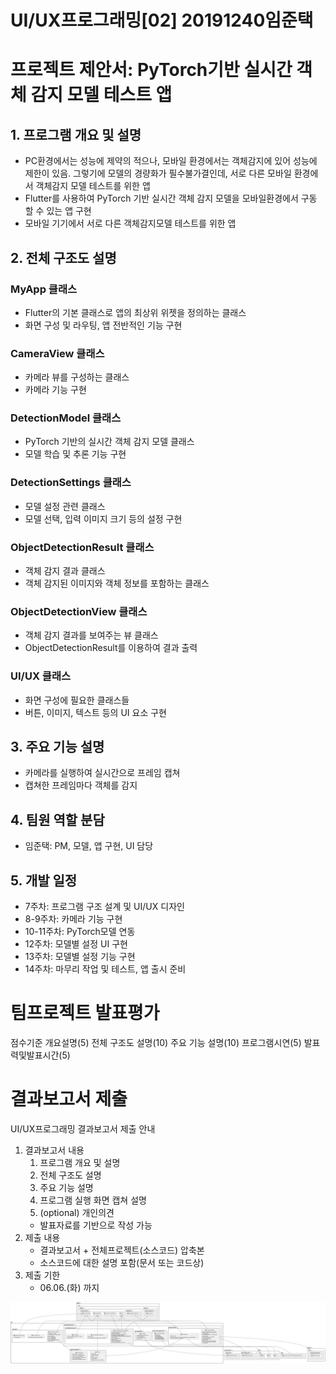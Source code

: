 # UI/UX프로그래밍[02] 20191240임준택 
# 프로젝트 제안서: PyTorch기반 실시간 객체 감지 모델 테스트 앱 

## 1. 프로그램 개요 및 설명
- PC환경에서는 성능에 제약의 적으나, 모바일 환경에서는 객체감지에 있어 성능에 제한이 있음. 그렇기에 모델의 경량화가 필수불가결인데, 서로 다른 모바일 환경에서 객체감지 모델 테스트를 위한 앱
- Flutter를 사용하여 PyTorch 기반 실시간 객체 감지 모델을 모바일환경에서 구동 할 수 있는 앱 구현
- 모바일 기기에서 서로 다른 객체감지모델 테스트를 위한 앱

## 2. 전체 구조도 설명
### MyApp 클래스
- Flutter의 기본 클래스로 앱의 최상위 위젯을 정의하는 클래스
- 화면 구성 및 라우팅, 앱 전반적인 기능 구현

### CameraView 클래스
- 카메라 뷰를 구성하는 클래스
- 카메라 기능 구현

### DetectionModel 클래스
- PyTorch 기반의 실시간 객체 감지 모델 클래스
- 모델 학습 및 추론 기능 구현

### DetectionSettings 클래스
- 모델 설정 관련 클래스
- 모델 선택, 입력 이미지 크기 등의 설정 구현

### ObjectDetectionResult 클래스
- 객체 감지 결과 클래스
- 객체 감지된 이미지와 객체 정보를 포함하는 클래스

### ObjectDetectionView 클래스
- 객체 감지 결과를 보여주는 뷰 클래스
- ObjectDetectionResult를 이용하여 결과 출력

### UI/UX 클래스
- 화면 구성에 필요한 클래스들
- 버튼, 이미지, 텍스트 등의 UI 요소 구현

## 3. 주요 기능 설명
- 카메라를 실행하여 실시간으로 프레임 캡쳐
- 캡쳐한 프레임마다 객체를 감지

## 4. 팀원 역할 분담
- 임준택: PM, 모델, 앱 구현, UI 담당

## 5. 개발 일정
- 7주차: 프로그램 구조 설계 및 UI/UX 디자인
- 8-9주차: 카메라 기능 구현
- 10-11주차: PyTorch모델 연동
- 12주차: 모델별 설정 UI 구현
- 13주차: 모델별 설정 기능 구현
- 14주차: 마무리 작업 및 테스트, 앱 출시 준비

# 팀프로젝트 발표평가
  점수기준
  개요설명(5)	전체 구조도 설명(10)	주요 기능 설명(10)	프로그램시연(5)	발표력및발표시간(5)	

# 결과보고서 제출
UI/UX프로그래밍 결과보고서 제출 안내
1. 결과보고서 내용
	1. 프로그램 개요 및 설명
	2. 전체 구조도 설명
	3. 주요 기능 설명
	4. 프로그램 실행 화면 캡쳐 설명
	5. (optional) 개인의견
	- 발표자료를 기반으로 작성 가능
2. 제출 내용
	- 결과보고서 + 전체프로젝트(소스코드) 압축본
	- 소스코드에 대한 설명 포함(문서 또는 코드상)
3. 제출 기한
	- 06.06.(화) 까지



![](https://raw.githubusercontent.com/rage147-OwO/2023SpringFlutter/595f11dd4ebb05d2b5b8c82c5c1e2bfcb5ec8d54/lLTDSzis4BthLs1qIYPL3proF78ioMxIshL7SfiZ1mHNCXeGu02W53NDVoy-O0PYH8vaDBbenBV0xiFk0nPugpIMkgdOI85675UWQanW1JMMM0k9icmq8WmhXSODpR8rQxG6UL_y3KGlG9jVAdYM5U9JlgFb1lJFfN6OPJFnwOFx7gFF8uJUB44rJ7Vc8UbGQvyB9kGbCdv0kVyMB8HWI3s9tG.svg?token=AXBXOMXWQZB4TF3IXAKXBX3ENIGCK)

